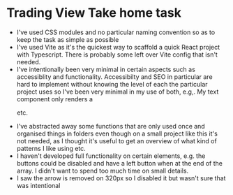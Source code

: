 # Trading View Take home task

- I've used CSS modules and no particular naming convention so as to keep the task as simple as possible
- I've used Vite as it's the quickest way to scaffold a quick React project with Typescript. There is probably some left over Vite config that isn't needed.
- I've intentionally been very minimal in certain aspects such as accessiblity and functionality. Accessibilty and SEO in particular are hard to implement without knowing the level of each the particular project uses so I've been very minimal in my use of both, e.g,. My text component only renders a <p> etc.
- I've abstracted away some functions that are only used once and organised things in folders even though on a small project like this it's not needed, as I thought it's useful to get an overview of what kind of patterns I like using etc.
- I haven't developed full functionality on certain elements, e.g. the buttons could be disabled and have a left button when at the end of the array. I didn't want to spend too much time on small details.
- I saw the arrow is removed on 320px so I disabled it but wasn't sure that was intentional

